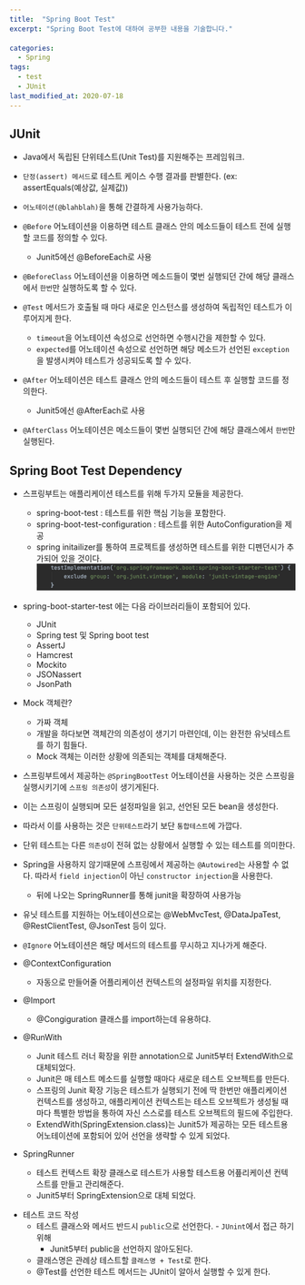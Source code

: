 ```yaml
---
title:  "Spring Boot Test"
excerpt: "Spring Boot Test에 대하여 공부한 내용을 기술합니다."

categories:
  - Spring
tags:
  - test
  - JUnit
last_modified_at: 2020-07-18
---
```


## JUnit
- Java에서 독립된 단위테스트(Unit Test)를 지원해주는 프레임워크.
- `단정(assert) 메서드`로 테스트 케이스 수행 결과를 판별한다.
(ex: assertEquals(예상값, 실제값))
- `어노테이션(@blahblah)`을 통해 간결하게 사용가능하다.

- `@Before` 어노테이션을 이용하면 테스트 클래스 안의 메소드들이 테스트 전에 실행할 코드를 정의할 수 있다.
  * Junit5에선 @BeforeEach로 사용
- `@BeforeClass` 어노테이션을 이용하면 메소드들이 몇번 실행되던 간에 해당 클래스에서 `한번`만 실행하도록 할 수 있다.

- `@Test` 메서드가 호출될 때 마다 새로운 인스턴스를 생성하여 독립적인 테스트가 이루어지게 한다. 
  * `timeout`을 어노테이션 속성으로 선언하면 수행시간을 제한할 수 있다.
  * `expected`를 어노테이션 속성으로 선언하면 해당 메소드가 선언된 `exception`을 발생시켜야 테스트가 성공되도록 할 수 있다.

- `@After` 어노테이션은 테스트 클래스 안의 메소드들이 테스트 후 실행할 코드를 정의한다.
  * Junit5에선 @AfterEach로 사용
- `@AfterClass` 어노테이션은 메소드들이 몇번 실행되던 간에 해당 클래스에서 `한번`만 실행된다.

## Spring Boot Test Dependency
- 스프링부트는 애플리케이션 테스트를 위해 두가지 모듈을 제공한다.
  * spring-boot-test : 테스트를 위한 핵심 기능을 포함한다.
  * spring-boot-test-configuration : 테스트를 위한 AutoConfiguration을 제공
  * spring initailizer를 통하여 프로젝트를 생성하면 테스트를 위한 디펜던시가 추가되어 있을 것이다.
 ![1](/assets/images/spring-boot-test.png)

- spring-boot-starter-test 에는 다음 라이브러리들이 포함되어 있다.
  * JUnit
  * Spring test 및 Spring boot test
  * AssertJ
  * Hamcrest
  * Mockito
  * JSONassert
  * JsonPath

* Mock 객체란?
  * 가짜 객체
  * 개발을 하다보면 객체간의 의존성이 생기기 마련인데, 이는 완전한 유닛테스트를 하기 힘들다.
  * Mock 객체는 이러한 상황에 의존되는 객체를 대체해준다.

* 스프링부트에서 제공하는 `@SpringBootTest` 어노테이션을 사용하는 것은 스프링을 실행시키기에 `스프링 의존성`이 생기게된다. 
* 이는 스프링이 실행되며 모든 설정파일을 읽고, 선언된 모든 bean을 생성한다.
* 따라서 이를 사용하는 것은 `단위테스트`라기 보단 `통합테스트`에 가깝다.

* 단위 테스트는 다른 `의존성`이 전혀 없는 상황에서 실행할 수 있는 테스트를 의미한다.
* Spring을 사용하지 않기때문에 스프링에서 제공하는 `@Autowired`는 사용할 수 없다. 따라서 `field injection`이 아닌 `constructor injection`을 사용한다.
  * 뒤에 나오는 SpringRunner를 통해 junit을 확장하여 사용가능
* 유닛 테스트를 지원하는 어노테이션으로는 @WebMvcTest, @DataJpaTest, @RestClientTest, @JsonTest 등이 있다.

* `@Ignore` 어노테이션은 해당 메서드의 테스트를 무시하고 지나가게 해준다.

* @ContextConfiguration
  * 자동으로 만들어줄 어플리케이션 컨텍스트의 설정파일 위치를 지정한다.
* @Import
  * @Congiguration 클래스를 import하는데 유용하댜.

* @RunWith 
  * Junit 테스트 러너 확장을 위한 annotation으로 Junit5부터 ExtendWith으로 대체되었다.
  * Junit은 매 테스트 메소드를 실행할 때마다 새로운 테스트 오브젝트를 만든다.
  * 스프링의 Junit 확장 기능은 테스트가 실행되기 전에 딱 한번만 애플리케이션 컨텍스트를 생성하고, 애플리케이션 컨텍스트는 테스트 오브젝트가 생성될 때마다 특별한 방법을 통하여 자신 스스로를 테스트 오브젝트의 필드에 주입한다.
  * ExtendWith(SpringExtension.class)는 Junit5가 제공하는 모든 테스트용 어노테이션에 포함되어 있어 선언을 생략할 수 있게 되었다.
* SpringRunner
  * 테스트 컨텍스트 확장 클래스로 테스트가 사용할 테스트용 어픞리케이션 컨텍스트를 만들고 관리해준다.
  * Junit5부터 SpringExtension으로 대체 되었다.
  
- 테스트 코드 작성
  * 테스트 클래스와 메서드 반드시 `public`으로 선언한다. - `JUnint`에서 접근 하기 위해
      * Junit5부터 public을 선언하지 않아도된다.
  * 클래스명은 관례상 테스트할 `클래스명 + Test`로 한다.
  * @Test를 선언한 테스트 메서드는 JUnit이 알아서 실행할 수 있게 한다.